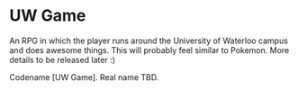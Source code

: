 ﻿# UW Game
An RPG in which the player runs around the University of Waterloo campus and does awesome things.
This will probably feel similar to Pokemon. More details to be released later :)

Codename [UW Game]. Real name TBD.